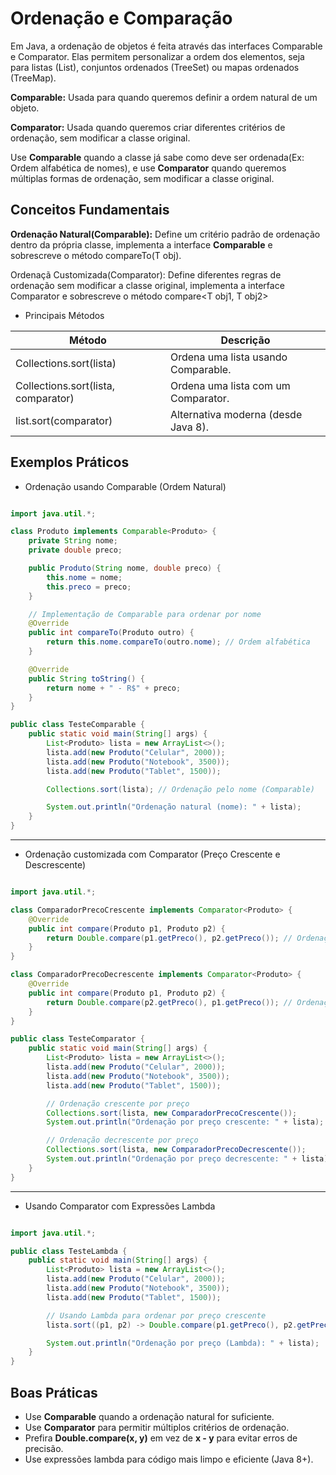 # Ordenação e Comparação

Em Java, a ordenação de objetos é feita através das interfaces Comparable e Comparator. Elas permitem personalizar a ordem dos elementos, seja para listas (List), conjuntos ordenados (TreeSet) ou mapas ordenados (TreeMap).

**Comparable<T>:** Usada para quando queremos definir a ordem natural de um objeto.

**Comparator<T>:** Usada quando queremos criar diferentes critérios de ordenação, sem modificar a classe original.

Use **Comparable** quando a classe já sabe como deve ser ordenada(Ex: Ordem alfabética de nomes), e use **Comparator** quando queremos múltiplas formas de ordenação, sem modificar a classe original.

## Conceitos Fundamentais

**Ordenação Natural(Comparable):** Define um critério padrão de ordenação dentro da própria classe, implementa a interface **Comparable<T>** e sobrescreve o método compareTo(T obj).

Ordenaçã Customizada(Comparator): Define diferentes regras de ordenação sem modificar a classe original, implementa a interface Comparator<T> e sobrescreve o método compare<T obj1, T obj2>

- Principais Métodos

| **Método**                          | **Descrição**                       |
|-------------------------------------|-------------------------------------|
| Collections.sort(lista)             | Ordena uma lista usando Comparable. |
| Collections.sort(lista, comparator) | Ordena uma lista com um Comparator. |
| list.sort(comparator)               | Alternativa moderna (desde Java 8). |

## Exemplos Práticos

- Ordenação usando Comparable (Ordem Natural)

``` Java

import java.util.*;

class Produto implements Comparable<Produto> {
    private String nome;
    private double preco;

    public Produto(String nome, double preco) {
        this.nome = nome;
        this.preco = preco;
    }

    // Implementação de Comparable para ordenar por nome
    @Override
    public int compareTo(Produto outro) {
        return this.nome.compareTo(outro.nome); // Ordem alfabética
    }

    @Override
    public String toString() {
        return nome + " - R$" + preco;
    }
}

public class TesteComparable {
    public static void main(String[] args) {
        List<Produto> lista = new ArrayList<>();
        lista.add(new Produto("Celular", 2000));
        lista.add(new Produto("Notebook", 3500));
        lista.add(new Produto("Tablet", 1500));

        Collections.sort(lista); // Ordenação pelo nome (Comparable)

        System.out.println("Ordenação natural (nome): " + lista);
    }
}

```

---

- Ordenação customizada com Comparator (Preço Crescente e Descrescente)

``` Java

import java.util.*;

class ComparadorPrecoCrescente implements Comparator<Produto> {
    @Override
    public int compare(Produto p1, Produto p2) {
        return Double.compare(p1.getPreco(), p2.getPreco()); // Ordenação crescente
    }
}

class ComparadorPrecoDecrescente implements Comparator<Produto> {
    @Override
    public int compare(Produto p1, Produto p2) {
        return Double.compare(p2.getPreco(), p1.getPreco()); // Ordenação decrescente
    }
}

public class TesteComparator {
    public static void main(String[] args) {
        List<Produto> lista = new ArrayList<>();
        lista.add(new Produto("Celular", 2000));
        lista.add(new Produto("Notebook", 3500));
        lista.add(new Produto("Tablet", 1500));

        // Ordenação crescente por preço
        Collections.sort(lista, new ComparadorPrecoCrescente());
        System.out.println("Ordenação por preço crescente: " + lista);

        // Ordenação decrescente por preço
        Collections.sort(lista, new ComparadorPrecoDecrescente());
        System.out.println("Ordenação por preço decrescente: " + lista);
    }
}

```

---

- Usando Comparator com Expressões Lambda

``` Java

import java.util.*;

public class TesteLambda {
    public static void main(String[] args) {
        List<Produto> lista = new ArrayList<>();
        lista.add(new Produto("Celular", 2000));
        lista.add(new Produto("Notebook", 3500));
        lista.add(new Produto("Tablet", 1500));

        // Usando Lambda para ordenar por preço crescente
        lista.sort((p1, p2) -> Double.compare(p1.getPreco(), p2.getPreco()));

        System.out.println("Ordenação por preço (Lambda): " + lista);
    }
}

```

## Boas Práticas

- Use **Comparable** quando a ordenação natural for suficiente.
- Use **Comparator** para permitir múltiplos critérios de ordenação.
- Prefira **Double.compare(x, y)** em vez de **x - y** para evitar erros de precisão.
- Use expressões lambda para código mais limpo e eficiente (Java 8+).
